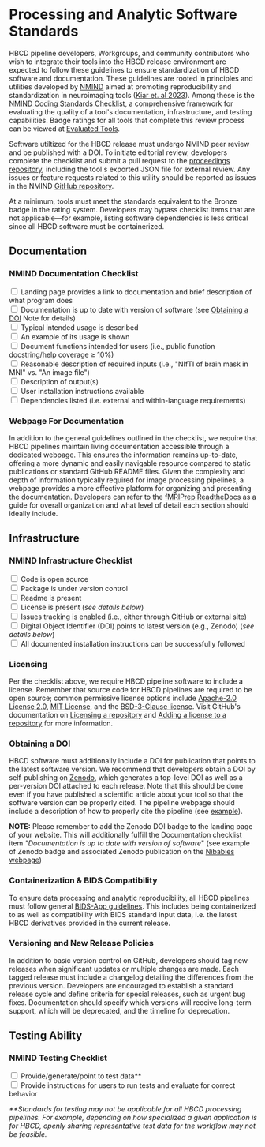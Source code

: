 # Processing and Analytic Software Standards
HBCD pipeline developers, Workgroups, and community contributors who wish to integrate their tools into the HBCD release environment are expected to follow these guidelines to ensure standardization of HBCD software and documentation. These guidelines are rooted in principles and utilities developed by [NMIND](https://www.nmind.org/about) aimed at promoting reproducibility and standardization in neuroimaging tools ([Kiar et. al 2023](https://www.nature.com/articles/s41562-023-01647-0)). Among these is the [NMIND Coding Standards Checklist](https://www.nmind.org/standards-checklist/), a comprehensive framework for evaluating the quality of a tool's documentation, infrastructure, and testing capabilities. Badge ratings for all tools that complete this review process can be viewed at [Evaluated Tools](https://www.nmind.org/proceedings/). 

Software utiltized for the HBCD release must undergo NMIND peer review and be published with a DOI. To initiate editorial review, developers complete the checklist and submit a pull request to the [proceedings repository](https://github.com/nmind/proceedings), including the tool's exported JSON file for external review. Any issues or feature requests related to this utility should be reported as issues in the NMIND [GitHub repository](https://github.com/nmind/standards-checklist). 

At a minimum, tools must meet the standards equivalent to the Bronze badge in the rating system. Developers may bypass checklist items that are not applicable—for example, listing software dependencies is less critical since all HBCD software must be containerized.

## Documentation 
### NMIND Documentation Checklist
<input type="checkbox"> Landing page provides a link to documentation and brief description of what program does<br>
<input type="checkbox"> Documentation is up to date with version of software (see [Obtaining a DOI](#obtaining-a-doi) Note for details)<br>
<input type="checkbox"> Typical intended usage is described<br>
<input type="checkbox"> An example of its usage is shown<br>
<input type="checkbox"> Document functions intended for users (i.e., public function docstring/help coverage ≥ 10%)<br>
<input type="checkbox"> Reasonable description of required inputs (i.e., "NIfTI of brain mask in MNI" vs. "An image file")<br>
<input type="checkbox"> Description of output(s)<br>
<input type="checkbox"> User installation instructions available<br>
<input type="checkbox"> Dependencies listed (i.e. external and within-language requirements)<br>

### Webpage For Documentation
In addition to the general guidelines outlined in the checklist, we require that HBCD pipelines maintain living documentation accessible through a dedicated webpage. This ensures the information remains up-to-date, offering a more dynamic and easily navigable resource compared to static publications or standard GitHub README files. Given the complexity and depth of information typically required for image processing pipelines, a webpage provides a more effective platform for organizing and presenting the documentation. Developers can refer to the [fMRIPrep ReadtheDocs](https://fmriprep.org/en/stable/) as a guide for overall organization and what level of detail each section should ideally include. 

## Infrastructure
### NMIND Infrastructure Checklist
<input type="checkbox"> Code is open source<br>
<input type="checkbox"> Package is under version control<br>
<input type="checkbox"> Readme is present<br>
<input type="checkbox"> License is present (*see details below*)<br>
<input type="checkbox"> Issues tracking is enabled (i.e., either through GitHub or external site)<br>
<input type="checkbox"> Digital Object Identifier (DOI) points to latest version (e.g., Zenodo) (*see details below*)<br>
<input type="checkbox"> All documented installation instructions can be successfully followed<br>

### Licensing
Per the checklist above, we require HBCD pipeline software to include a license. Remember that source code for HBCD pipelines are required to be open source; common permissive license options include [Apache-2.0 License 2.0](https://github.com/DCAN-Labs/hbcd-docs/community/license/new?branch=main&filename=LICENSE&template=apache-2.0), [MIT License](https://github.com/DCAN-Labs/hbcd-docs/community/license/new?branch=main&filename=LICENSE&template=mit), and the [BSD-3-Clause license](https://github.com/DCAN-Labs/hbcd-docs/community/license/new?branch=main&filename=LICENSE&template=bsd-3-clause). Visit GitHub's documentation on [Licensing a repository](https://docs.github.com/en/repositories/managing-your-repositorys-settings-and-features/customizing-your-repository/licensing-a-repository) and [Adding a license to a repository](https://docs.github.com/en/communities/setting-up-your-project-for-healthy-contributions/adding-a-license-to-a-repository) for more information. 

### Obtaining a DOI
HBCD software must additionally include a DOI for publication that points to the latest software version. We recommend that developers obtain a DOI by self-publishing on [Zenodo](https://cdnis-brain.readthedocs.io/zenodo/), which generates a top-level DOI as well as a per-version DOI attached to each release. Note that this should be done even if you have published a scientific article about your tool so that the software version can be properly cited. The pipeline webpage should include a description of how to properly cite the pipeline (see [example](https://fmriprep.org/en/stable/#citation)). 

**NOTE:** Please remember to add the Zenodo DOI badge to the landing page of your website. This will additionally fulfill the Documentation checklist item *"Documentation is up to date with version of software*" (see example of Zenodo badge and associated Zenodo publication on the [Nibabies webpage](https://nibabies.readthedocs.io/en/latest/))

### Containerization & BIDS Compatibility 
To ensure data processing and analytic reproducibility, all HBCD pipelines must follow general [BIDS-App guidelines](https://bids-apps.neuroimaging.io/). This includes being containerized to as well as compatibility with BIDS standard input data, i.e. the latest HBCD derivatives provided in the current release. 

### Versioning and New Release Policies
In addition to basic version control on GitHub, developers should tag new releases when significant updates or multiple changes are made. Each tagged release must include a changelog detailing the differences from the previous version. Developers are encouraged to establish a standard release cycle and define criteria for special releases, such as urgent bug fixes. Documentation should specify which versions will receive long-term support, which will be deprecated, and the timeline for deprecation.

## Testing Ability

### NMIND Testing Checklist
<input type="checkbox"> Provide/generate/point to test data**<br>
<input type="checkbox"> Provide instructions for users to run tests and evaluate for correct behavior

<i>**Standards for testing may not be applicable for all HBCD processing pipelines. For example, depending on how specialized a given application is for HBCD, openly sharing representative test data for the workflow may not be feasible.</i>
